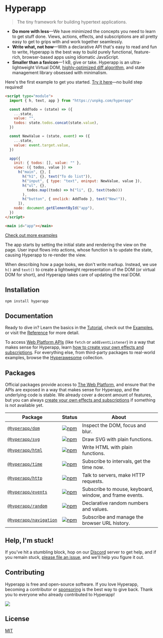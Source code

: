 # Hyperapp

> The tiny framework for building hypertext applications.

- **Do more with less**—We have minimized the concepts you need to learn to get stuff done. Views, actions, effects, and subscriptions are all pretty easy to get to grips with and work together seamlessly.
- **Write what, not how**—With a declarative API that's easy to read and fun to write, Hyperapp is the best way to build purely functional, feature-rich, browser-based apps using idiomatic JavaScript.
- **Smaller than a favicon**—1 kB, give or take. Hyperapp is an ultra-lightweight Virtual DOM, [highly-optimized diff algorithm](https://javascript.plainenglish.io/javascript-frameworks-performance-comparison-2020-cd881ac21fce), and state management library obsessed with minimalism.

Here's the first example to get you started. [Try it here](https://codepen.io/jorgebucaran/pen/zNxZLP?editors=1000)—no build step required!

<!-- prettier-ignore -->
```html
<script type="module">
  import { h, text, app } from "https://unpkg.com/hyperapp"

  const AddTodo = (state) => ({
    ...state,
    value: "",
    todos: state.todos.concat(state.value),
  })

  const NewValue = (state, event) => ({
    ...state,
    value: event.target.value,
  })

  app({
    init: { todos: [], value: "" },
    view: ({ todos, value }) =>
      h("main", {}, [
        h("h1", {}, text("To do list")),
        h("input", { type: "text", oninput: NewValue, value }),
        h("ul", {},
          todos.map((todo) => h("li", {}, text(todo)))
        ),
        h("button", { onclick: AddTodo }, text("New!")),
      ]),
    node: document.getElementById("app"),
  })
</script>

<main id="app"></main>
```

[Check out more examples](https://codepen.io/your-work/?search_term=hyperapp)

The app starts by setting the initial state and rendering the view on the page. User input flows into actions, whose function is to update the state, causing Hyperapp to re-render the view.

When describing how a page looks, we don't write markup. Instead, we use `h()` and `text()` to create a lightweight representation of the DOM (or virtual DOM for short), and Hyperapp takes care of updating the real DOM.

## Installation

```console
npm install hyperapp
```

## Documentation

Ready to dive in? Learn the basics in the [Tutorial](docs/tutorial.md), check out the [Examples](https://codepen.io/your-work/?search_term=hyperapp), or visit the [Reference](docs/reference.md) for more detail.

To access [Web Platform APIs](https://platform.html5.org) (like `fetch` or `addEventListener`) in a way that makes sense for Hyperapp, learn [how to create your own effects and subscriptions](/docs/architecture/subscriptions.md). For everything else, from third-party packages to real-world examples, browse the [Hyperawesome](https://github.com/jorgebucaran/hyperawesome) collection.

## Packages

Official packages provide access to [The Web Platform](https://platform.html5.org), and ensure that the APIs are exposed in a way that makes sense for Hyperapp, and the underlying code is stable. We already cover a decent amount of features, but you can always [create your own effects and subscriptions](docs/reference.md) if something is not available yet.

| Package                                        | Status                                                                                                                                              | About                                                   |
| ---------------------------------------------- | --------------------------------------------------------------------------------------------------------------------------------------------------- | ------------------------------------------------------- |
| [`@hyperapp/dom`](/packages/dom)               | [![npm](https://img.shields.io/npm/v/@hyperapp/dom.svg?style=for-the-badge&color=0366d6&label=)](https://www.npmjs.com/package/@hyperapp/dom)       | Inspect the DOM, focus and blur.                        |
| [`@hyperapp/svg`](/packages/svg)               | [![npm](https://img.shields.io/npm/v/@hyperapp/svg.svg?style=for-the-badge&color=0366d6&label=)](https://www.npmjs.com/package/@hyperapp/svg)       | Draw SVG with plain functions.                          |
| [`@hyperapp/html`](/packages/html)             | [![npm](https://img.shields.io/npm/v/@hyperapp/html.svg?style=for-the-badge&color=0366d6&label=)](https://www.npmjs.com/package/@hyperapp/html)     | Write HTML with plain functions.                        |
| [`@hyperapp/time`](/packages/time)             | [![npm](https://img.shields.io/npm/v/@hyperapp/time.svg?style=for-the-badge&color=0366d6&label=)](https://www.npmjs.com/package/@hyperapp/time)     | Subscribe to intervals, get the time now.               |
| [`@hyperapp/http`](/packages/http)             | [![npm](https://img.shields.io/npm/v/@hyperapp/http.svg?style=for-the-badge&color=0366d6&label=)](https://www.npmjs.com/package/@hyperapp/http)     | Talk to servers, make HTTP requests.                    |
| [`@hyperapp/events`](/packages/events)         | [![npm](https://img.shields.io/npm/v/@hyperapp/events.svg?style=for-the-badge&color=0366d6&label=)](https://www.npmjs.com/package/@hyperapp/events) | Subscribe to mouse, keyboard, window, and frame events. |
| [`@hyperapp/random`](/packages/random)         | [![npm](https://img.shields.io/badge/-planned-6a737d?style=for-the-badge&label=)](https://www.npmjs.com/package/@hyperapp/random)                   | Declarative random numbers and values.                  |
| [`@hyperapp/navigation`](/packages/navigation) | [![npm](https://img.shields.io/badge/-planned-6a737d?style=for-the-badge&label=)](https://www.npmjs.com/package/@hyperapp/navigation)               | Subscribe and manage the browser URL history.           |

## Help, I'm stuck!

If you've hit a stumbling block, hop on our [Discord](https://discord.gg/5CtfCYEq8V) server to get help, and if you remain stuck, [please file an issue](https://github.com/jorgebucaran/hyperapp/issues/new), and we'll help you figure it out.

## Contributing

Hyperapp is free and open-source software. If you love Hyperapp, becoming a contributor or [sponsoring](https://github.com/sponsors/jorgebucaran) is the best way to give back. Thank you to everyone who already contributed to Hyperapp!

[![](https://opencollective.com/hyperapp/contributors.svg?width=1024&button=false)](https://github.com/jorgebucaran/hyperapp/graphs/contributors)

## License

[MIT](LICENSE.md)
